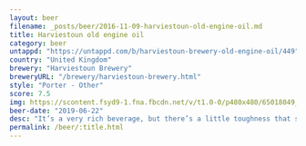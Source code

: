 ```yaml
---
layout: beer
filename: _posts/beer/2016-11-09-harviestoun-old-engine-oil.md
title: Harviestoun old engine oil
category: beer
untappd: "https://untappd.com/b/harviestoun-brewery-old-engine-oil/449"
country: "United Kingdom"
brewery: "Harviestoun Brewery"
breweryURL: "/brewery/harviestoun-brewery.html"
style: "Porter - Other"
score: 7.5
img: https://scontent.fsyd9-1.fna.fbcdn.net/v/t1.0-0/p480x480/65018049_10157223727458745_2782206052580458496_o.jpg?_nc_cat=107&_nc_sid=e007fa&_nc_ohc=9dN_x-h1jzYAX9lXrgE&_nc_ht=scontent.fsyd9-1.fna&tp=6&oh=d990e8984034e7218c7ae5415d9f4a45&oe=5F951097
beer-date: "2019-06-22"
desc: "It’s a very rich beverage, but there’s a little toughness that spoils the smoothness"
permalink: /beer/:title.html
---
```

